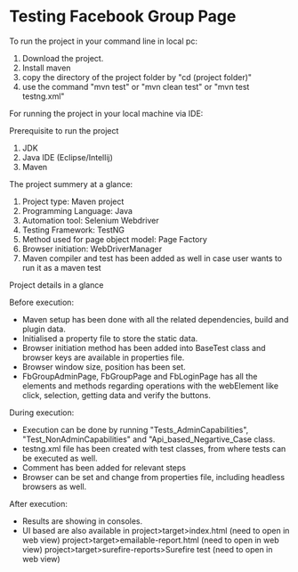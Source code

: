 # Testing Facebook Group Page

To run the project in your command line in local pc: 
1. Download the project.
2. Install maven
3. copy the directory of the project folder by "cd (project folder)"
4. use the command "mvn test" or "mvn clean test" or "mvn test testng.xml"



For running the project in your local machine via IDE:

Prerequisite to run the project 
1. JDK
2. Java IDE (Eclipse/Intellij)
3. Maven


The project summery at a glance: 

1. Project type: Maven project
2. Programming Language: Java
3. Automation tool: Selenium Webdriver
4. Testing Framework: TestNG
5. Method used for page object model: Page Factory 
6. Browser initiation: WebDriverManager 
7. Maven compiler and test has been added as well in case user wants to run it as a maven test



Project details in a glance

Before execution:
- Maven setup has been done with all the related dependencies, build and plugin data.
- Initialised a property file to store the static data.
- Browser initiation method has been added into BaseTest class and browser keys are available in properties file.
- Browser window size, position has been set. 
- FbGroupAdminPage, FbGroupPage and FbLoginPage has all the elements and methods regarding operations with the webElement like click, selection, getting data and verify the buttons.


During execution:
- Execution can be done by running "Tests_AdminCapabilities", "Test_NonAdminCapabilities" and "Api_based_Negartive_Case class.
- testng.xml file has been created with test classes, from where tests can be executed as well.
- Comment has been added for relevant steps 
- Browser can be set and change from properties file, including headless browsers as well. 

After execution:
- Results are showing in consoles. 
- UI based are also available in 
	project>target>index.html (need to open in web view)
	project>target>emailable-report.html (need to open in web view)
	project>target>surefire-reports>Surefire test (need to open in web view)
